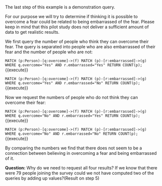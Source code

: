 The last step of this example is a demonstration query.

For our purpose we will try to determine if thinking it is possible to overcome a fear could be related to being embarrassed of the fear.
Please keep in mind that this pilot study does not deliver a sufficient amount of data to get realistic results.

We first query the number of people who think they can overcome their fear. The query is separated into people who are also embarrassed of their fear and the number of people who are not:

`MATCH (p:Person)-[q:overcome]->(f) MATCH (p)-[r:embarrassed]->(g) WHERE q.overcome="Yes" AND r.embarrassed="Yes" RETURN COUNT(p);`{{execute}}

`MATCH (p:Person)-[q:overcome]->(f) MATCH (p)-[r:embarrassed]->(g) WHERE q.overcome="Yes" AND r.embarrassed="No" RETURN COUNT(p);`{{execute}}


Now we request the numbers of people who do not think they can overcome their fear:

`MATCH (p:Person)-[q:overcome]->(f) MATCH (p)-[r:embarrassed]->(g) WHERE q.overcome="No" AND r.embarrassed="Yes" RETURN COUNT(p);`{{execute}}

`MATCH (p:Person)-[q:overcome]->(f) MATCH (p)-[r:embarrassed]->(g) WHERE q.overcome="No" AND r.embarrassed="No" RETURN COUNT(p);`{{execute}}


By comparing the numbers we find that there does not seem to be a connection between believing in overcoming a fear and being embarrassed of it.

**Question:** Why do we need to request all four results? If we know that there were 79 people joining the survey could we not have computed two of the queries by adding up values?(Result on step 5)

